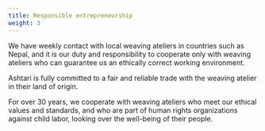 ```yaml
---
title: Responsible entrepreneurship
weight: 3
---
```


We have weekly contact with local weaving ateliers in countries such as Nepal, and it is our duty and responsibility to cooperate only with weaving ateliers who can guarantee us an ethically correct working environment.

Ashtari is fully committed to a fair and reliable trade with the weaving atelier in their land of origin.

For over 30 years, we cooperate with weaving ateliers who meet our ethical values and standards, and who are part of human rights organizations against child labor, looking over the well-being of their people.

